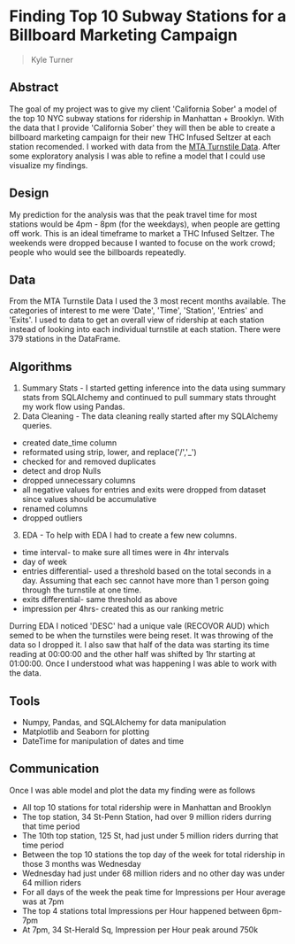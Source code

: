 # Finding Top 10 Subway Stations for a Billboard Marketing Campaign

> Kyle Turner

## Abstract
The goal of my project was to give my client 'California Sober' a model of the top 10 NYC subway stations for ridership in Manhattan + Brooklyn. With the data that I provide 'California Sober' they will then be able to create a billboard marketing campaign for their new THC Infused Seltzer at each station recomended.
I worked with data from the [MTA Turnstile Data](http://web.mta.info/developers/turnstile.html). After some exploratory analysis I was able to refine a model that I could use visualize my findings.

## Design
My prediction for the analysis was that the peak travel time for most stations would be 4pm - 8pm (for the weekdays), when people are getting off work. This is an ideal timeframe to market a THC Infused Seltzer.
The weekends were dropped because I wanted to focuse on the work crowd; people who would see the billboards repeatedly. 

## Data
From the MTA Turnstile Data I used the 3 most recent months available. The categories of interest to me were 'Date', 'Time', 'Station', 'Entries' and 'Exits'. I used to data to get an overall view of ridership at each station instead of looking into each individual turnstile at each station. There were 379 stations in the DataFrame.

## Algorithms
1. Summary Stats - I started getting inference into the data using summary stats from SQLAlchemy and continued to pull summary stats throught my work flow using Pandas.
2. Data Cleaning - The data cleaning really started after my SQLAlchemy queries. 
- created date_time column
- reformated using strip, lower, and replace('/','_')
- checked for and removed duplicates
- detect and drop Nulls
- dropped unnecessary columns
- all negative values for entries and exits were dropped from dataset since values should be accumulative
- renamed columns
- dropped outliers
3. EDA - To help with EDA I had to create a few new columns.
- time interval- to make sure all times were in 4hr intervals
- day of week
- entries differential- used a threshold based on the total seconds in a day. Assuming that each sec cannot have more than 1 person going through the turnstile at one time.
- exits differential- same threshold as above
- impression per 4hrs- created this as our ranking metric

Durring EDA I noticed 'DESC' had a unique vale (RECOVOR AUD) which semed to be when the turnstiles were being reset. It was throwing of the data so I dropped it.
I also saw that half of the data was starting its time reading at 00:00:00 and the other half was shifted by 1hr starting at 01:00:00. Once I understood what was happening I was able to work with the data.

## Tools

- Numpy, Pandas, and SQLAlchemy for data manipulation
- Matplotlib and Seaborn for plotting
- DateTime for manipulation of dates and time

## Communication
Once I was able model and plot the data my finding were as follows
- All top 10 stations for total ridership were in Manhattan and Brooklyn 
- The top station, 34 St-Penn Station, had over 9 million riders durring that time period
- The 10th top station, 125 St, had just under 5 million riders durring that time period
- Between the top 10 stations the top day of the week for total ridership in those 3 months was Wednesday
- Wednesday had just under 68 million riders and no other day was under 64 million riders
- For all days of the week the peak time for Impressions per Hour average was at 7pm
- The top 4 stations total Impressions per Hour happened between 6pm-7pm
- At 7pm, 34 St-Herald Sq, Impression per Hour peak around 750k 
